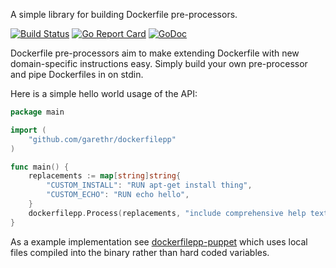 A simple library for building Dockerfile pre-processors.

[![Build
Status](https://travis-ci.org/garethr/dockerfilepp.svg)](https://travis-ci.org/garethr/dockerfilepp)
[![Go Report
Card](https://goreportcard.com/badge/github.com/garethr/dockerfilepp)](https://goreportcard.com/report/github.com/garethr/dockerfilepp)
[![GoDoc](https://godoc.org/github.com/garethr/dockerfilepp?status.svg)](https://godoc.org/github.com/garethr/dockerfilepp)

Dockerfile pre-processors aim to make extending Dockerfile with new
domain-specific instructions easy. Simply build your own pre-processor
and pipe Dockerfiles in on stdin.

Here is a simple hello world usage of the API:

```go
package main

import (
    "github.com/garethr/dockerfilepp"
)

func main() {
    replacements := map[string]string{
        "CUSTOM_INSTALL": "RUN apt-get install thing",
        "CUSTOM_ECHO": "RUN echo hello",
    }
    dockerfilepp.Process(replacements, "include comprehensive help text here")
}
```

As a example implementation see [dockerfilepp-puppet](https://github.com/garethr/dockerfilepp-puppet)
which uses local files compiled into the binary rather than hard coded
variables.
